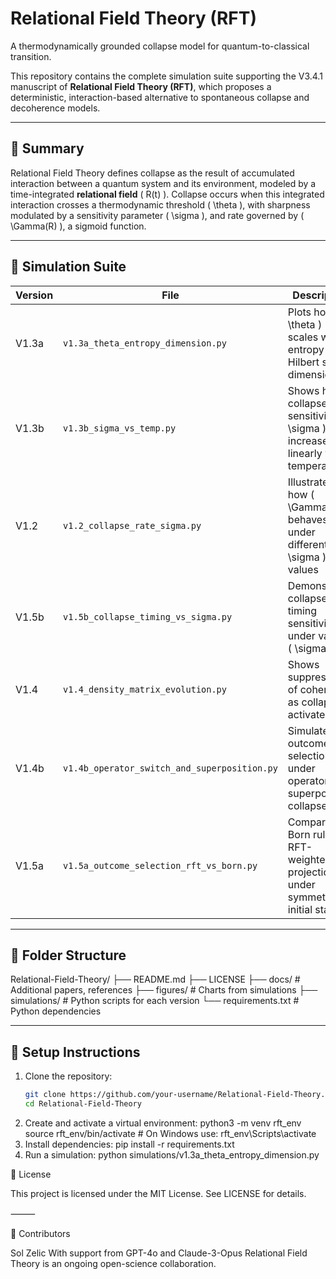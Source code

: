 # Relational Field Theory (RFT)
A thermodynamically grounded collapse model for quantum-to-classical transition.

This repository contains the complete simulation suite supporting the V3.4.1 manuscript of **Relational Field Theory (RFT)**, which proposes a deterministic, interaction-based alternative to spontaneous collapse and decoherence models.

---

## 🔬 Summary

Relational Field Theory defines collapse as the result of accumulated interaction between a quantum system and its environment, modeled by a time-integrated **relational field** \( R(t) \). Collapse occurs when this integrated interaction crosses a thermodynamic threshold \( \theta \), with sharpness modulated by a sensitivity parameter \( \sigma \), and rate governed by \( \Gamma(R) \), a sigmoid function.

---

## 🧪 Simulation Suite

| Version | File | Description |
|--------|-------|-------------|
| V1.3a | `v1.3a_theta_entropy_dimension.py` | Plots how \( \theta \) scales with entropy and Hilbert space dimension |
| V1.3b | `v1.3b_sigma_vs_temp.py` | Shows how collapse sensitivity \( \sigma \) increases linearly with temperature |
| V1.2  | `v1.2_collapse_rate_sigma.py` | Illustrates how \( \Gamma(R) \) behaves under different \( \sigma \) values |
| V1.5b | `v1.5b_collapse_timing_vs_sigma.py` | Demonstrates collapse timing sensitivity under varying \( \sigma \) |
| V1.4  | `v1.4_density_matrix_evolution.py` | Shows suppression of coherence as collapse activates |
| V1.4b | `v1.4b_operator_switch_and_superposition.py` | Simulates outcome selection under operator and superposition collapse |
| V1.5a | `v1.5a_outcome_selection_rft_vs_born.py` | Compares Born rule vs RFT-weighted projection under symmetric initial state |

---

## 📁 Folder Structure
Relational-Field-Theory/
├── README.md
├── LICENSE
├── docs/                     # Additional papers, references
├── figures/                  # Charts from simulations
├── simulations/              # Python scripts for each version
└── requirements.txt          # Python dependencies

---

## 🧰 Setup Instructions

1. Clone the repository:
   ```bash
   git clone https://github.com/your-username/Relational-Field-Theory.git
   cd Relational-Field-Theory
2.	Create and activate a virtual environment:
  python3 -m venv rft_env
  source rft_env/bin/activate  # On Windows use: rft_env\Scripts\activate
3.	Install dependencies:
   pip install -r requirements.txt
5.	Run a simulation:
   python simulations/v1.3a_theta_entropy_dimension.py


📜 License

This project is licensed under the MIT License. See LICENSE for details.

⸻

🧠 Contributors

Sol Zelic
With support from GPT-4o and Claude-3-Opus
Relational Field Theory is an ongoing open-science collaboration.

